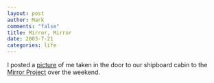 ```yaml
--- 
layout: post
author: Mark
comments: "false"
title: Mirror, Mirror
date: 2003-7-21
categories: life
---
```

I posted a <a href="http://www.mirrorproject.com/mirror/recent/?id=17009" target="_blank">picture</a> of me taken in the door to our shipboard cabin to the <a href="http://www.mirrorproject.com/" target="_blank">Mirror Project</a> over the weekend.

